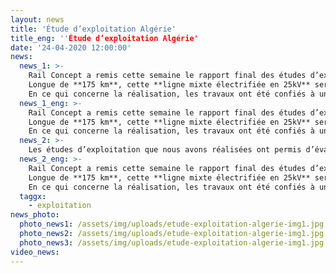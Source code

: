 ```yaml
---
layout: news
title: 'Étude d’exploitation Algérie'
title_eng: ''Étude d’exploitation Algérie'
date: '24-04-2020 12:00:00'
news:
  news_1: >-
    Rail Concept a remis cette semaine le rapport final des études d’exploitation du **projet de ligne nouvelle** entre les gares de Thenia et de Bordj Bou Arreridj (Algérie). 
    Longue de **175 km**, cette **ligne mixte électrifiée en 25kV** sera équipée en **ERTMS de niveau 2**. Le projet d’un coût de **1,7 milliards d’euros**, a été confié pour la partie maitrise d’œuvre, aux bureaux d’études PORY 5 (Allemagne) et Systra (France). 
    En ce qui concerne la réalisation, les travaux ont été confiés à un groupement d’entreprises sino-turc à savoir CCECC (Chine) et OZGUN (Turquie).
  news_1_eng: >-
    Rail Concept a remis cette semaine le rapport final des études d’exploitation du **projet de ligne nouvelle** entre les gares de Thenia et de Bordj Bou Arreridj (Algérie). 
    Longue de **175 km**, cette **ligne mixte électrifiée en 25kV** sera équipée en **ERTMS de niveau 2**. Le projet d’un coût de **1,7 milliards d’euros**, a été confié pour la partie maitrise d’œuvre, aux bureaux d’études PORY 5 (Allemagne) et Systra (France). 
    En ce qui concerne la réalisation, les travaux ont été confiés à un groupement d’entreprises sino-turc à savoir CCECC (Chine) et OZGUN (Turquie).
  news_2: >-
    Les études d’exploitation que nous avons réalisées ont permis d’évaluer **la capacité maximale de la ligne** en période de pointe avec un trafic mixte et de construire un **plan transport 24h robuste et optimisé** permettant à la fois un développement de la desserte régionale et du fret ferroviaire.
  news_2_eng: >-
    Rail Concept a remis cette semaine le rapport final des études d’exploitation du **projet de ligne nouvelle** entre les gares de Thenia et de Bordj Bou Arreridj (Algérie). 
    Longue de **175 km**, cette **ligne mixte électrifiée en 25kV** sera équipée en **ERTMS de niveau 2**. Le projet d’un coût de **1,7 milliards d’euros**, a été confié pour la partie maitrise d’œuvre, aux bureaux d’études PORY 5 (Allemagne) et Systra (France). 
    En ce qui concerne la réalisation, les travaux ont été confiés à un groupement d’entreprises sino-turc à savoir CCECC (Chine) et OZGUN (Turquie).
  taggx:
    - exploitation
news_photo:
  photo_news1: /assets/img/uploads/etude-exploitation-algerie-img1.jpg
  photo_news2: /assets/img/uploads/etude-exploitation-algerie-img1.jpg
  photo_news3: /assets/img/uploads/etude-exploitation-algerie-img1.jpg
video_news:
---
```


